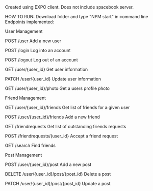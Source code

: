 Created using EXPO client. Does not include spacebook server.

HOW TO RUN: Download folder and type "NPM start" in command line 
Endpoints implemented:

User Management

POST
/user
Add a new user

POST
/login
Log into an account

POST
/logout
Log out of an account

GET
/user/{user_id}
Get user information

PATCH
/user/{user_id}
Update user information

GET
/user/{user_id}/photo
Get a users profile photo


Friend Management

GET
/user/{user_id}/friends
Get list of friends for a given user

POST
/user/{user_id}/friends
Add a new friend

GET
/friendrequests
Get list of outstanding friends requests

POST
/friendrequests/{user_id}
Accept a friend request

GET
/search
Find friends

Post Management

POST
/user/{user_id}/post
Add a new post

DELETE
/user/{user_id}/post/{post_id}
Delete a post

PATCH
/user/{user_id}/post/{post_id}
Update a post


